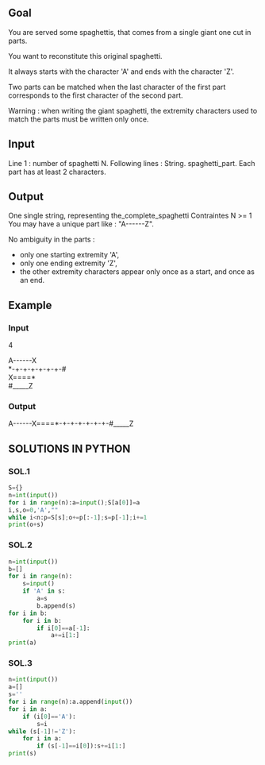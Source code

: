 ## Goal
You are served some spaghettis, that comes from a single giant one cut in parts.

You want to reconstitute this original spaghetti.

It always starts with the character 'A' and ends with the character 'Z'.

Two parts can be matched when the last character of the first part corresponds to the first character of the second part.

Warning : when writing the giant spaghetti, the extremity characters used to match the parts must be written only once.

## Input
Line 1 : number of spaghetti N.
Following lines : String. spaghetti_part. Each part has at least 2 characters.

## Output
One single string, representing the_complete_spaghetti
Contraintes
N >= 1
You may have a unique part like : "A------Z".

No ambiguity in the parts :
- only one starting extremity 'A',
- only one ending extremity 'Z',
- the other extremity characters appear only once as a start, and once as an end.

## Example
### Input
4

A------X\
\*-+-+-+-+-+-+-#\
X====\*\
\#_____Z

### Output
A------X====*-+-+-+-+-+-+-#_____Z

## SOLUTIONS IN PYTHON
### SOL.1
```python
S={}
n=int(input())
for i in range(n):a=input();S[a[0]]=a
i,s,o=0,'A',""
while i<n:p=S[s];o+=p[:-1];s=p[-1];i+=1
print(o+s)
```

### SOL.2
```python
n=int(input())
b=[]
for i in range(n):
    s=input()
    if 'A' in s:
        a=s
        b.append(s)
for i in b:
    for i in b:
        if i[0]==a[-1]:
            a+=i[1:]
print(a)
```

### SOL.3
```python
n=int(input())
a=[]
s=''
for i in range(n):a.append(input())
for i in a:
    if (i[0]=='A'):
        s=i
while (s[-1]!='Z'):
    for i in a:
        if (s[-1]==i[0]):s+=i[1:]
print(s)
```